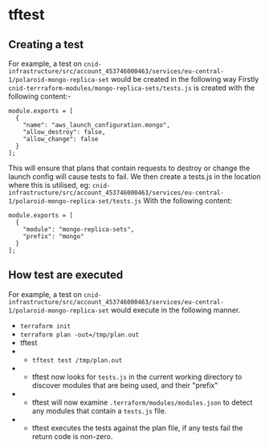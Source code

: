 # tftest

## Creating a test

For example, a test on `cnid-infrastructure/src/account_453746000463/services/eu-central-1/polaroid-mongo-replica-set` would be created in the following way
Firstly `cnid-terrraform-modules/mongo-replica-sets/tests.js` is created with the following content:-
```
module.exports = [
  {
    "name": "aws_launch_configuration.mongo",
    "allow_destroy": false,
    "allow_change": false
  }
];
```
This will ensure that plans that contain requests to destroy or change the launch config will cause tests to fail.
We then create a tests.js in the location where this is utilised, eg: `cnid-infrastructure/src/account_453746000463/services/eu-central-1/polaroid-mongo-replica-set/tests.js`
With the following content:
```
module.exports = [
  {
    "module": "mongo-replica-sets",
    "prefix": "mongo"
  }
];
```

## How test are executed

For example, a test on `cnid-infrastructure/src/account_453746000463/services/eu-central-1/polaroid-mongo-replica-set` would execute in the following manner.
- `terraform init`
- `terraform plan -out=/tmp/plan.out`
- tftest
- - `tftest test /tmp/plan.out`
- - tftest now looks for `tests.js` in the current working directory to discover modules that are being used, and their "prefix"
- - tftest will now examine `.terraform/modules/modules.json` to detect any modules that contain a `tests.js` file.
- - tftest executes the tests against the plan file, if any tests fail the return code is non-zero.

